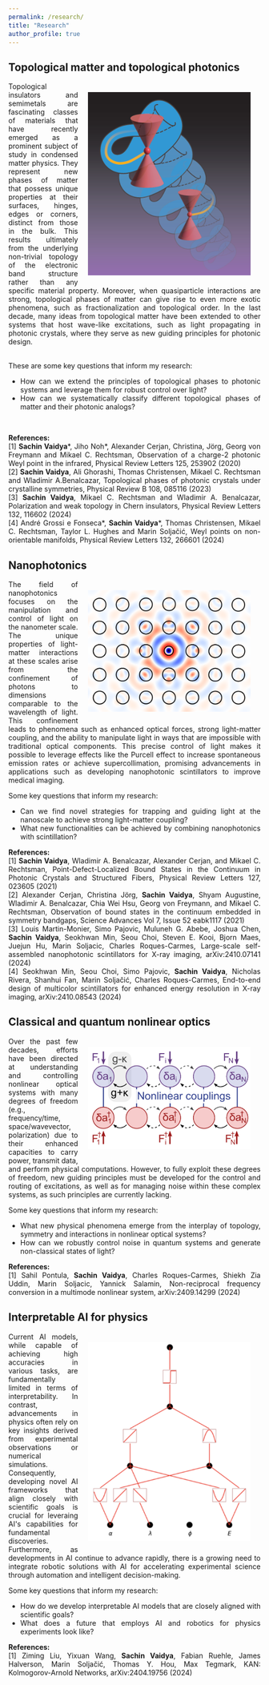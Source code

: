 ```yaml
---
permalink: /research/
title: "Research"
author_profile: true
---
```


## Topological matter and topological photonics
<img align="right" img src="https://raw.githubusercontent.com/sachin4594/svaidya.github.io/master/images/nonorientable_Weyl.png" width="325" style="margin: 20px">
<div style="text-align: justify"> 
  
Topological insulators and semimetals are fascinating classes of materials that have recently emerged as a prominent subject of study in condensed matter physics. They represent new phases of matter that possess unique properties at their surfaces, hinges, edges or corners, distinct from those in the bulk. This results ultimately from the underlying non-trivial topology of the electronic band structure rather than any specific material property. Moreover, when quasiparticle interactions are strong, topological phases of matter can give rise to even more exotic phenomena, such as fractionalization and topological order. In the last decade, many ideas from topological matter have been extended to other systems that host wave-like excitations, such as light propagating in photonic crystals, where they serve as new guiding principles for photonic design.
<br><br>

These are some key questions that inform my research:
- How can we extend the principles of topological phases to photonic systems and leverage them for robust control over light?
- How can we systematically classify different topological phases of matter and their photonic analogs?
<br>

**References:** 
<br>
[1] **Sachin Vaidya***, Jiho Noh*, Alexander Cerjan, Christina, Jörg, Georg von Freymann and Mikael C. Rechtsman, Observation of a charge-2 photonic Weyl point in the infrared, Physical Review Letters 125, 253902 (2020)
<br>
[2] **Sachin Vaidya**, Ali Ghorashi, Thomas Christensen, Mikael C. Rechtsman and Wladimir A.Benalcazar, Topological phases of photonic crystals under crystalline symmetries, Physical Review B 108, 085116 (2023)
<br>
[3] **Sachin Vaidya**, Mikael C. Rechtsman and Wladimir A. Benalcazar, Polarization and weak topology in Chern insulators, Physical Review Letters 132, 116602 (2024)
<br>
[4] André Grossi e Fonseca*, **Sachin Vaidya***, Thomas Christensen, Mikael C. Rechtsman, Taylor L.
Hughes and Marin Soljačić, Weyl points on non-orientable manifolds, Physical Review Letters 132, 266601 (2024)
</div>

## Nanophotonics
<img align="right" img src="https://raw.githubusercontent.com/sachin4594/svaidya.github.io/master/images/BIC.png" width="325" style="margin: 20px">
<div style="text-align: justify"> 

The field of nanophotonics focuses on the manipulation and control of light on the nanometer scale. The unique properties of light-matter interactions at these scales arise from the confinement of photons to dimensions comparable to the wavelength of light. This confinement leads to phenomena such as enhanced optical forces, strong light-matter coupling, and the ability to manipulate light in ways that are impossible with traditional optical components. This precise control of light makes it possible to leverage effects like the Purcell effect to increase spontaneous emission rates or achieve supercollimation, promising advancements in applications such as developing nanophotonic scintillators to improve medical imaging.

Some key questions that inform my research:
- Can we find novel strategies for trapping and guiding light at the nanoscale to achieve strong light-matter coupling?
- What new functionalities can be achieved by combining nanophotonics with scintillation?

**References:** <br>
[1] **Sachin Vaidya**, Wladimir A. Benalcazar, Alexander Cerjan, and Mikael C. Rechtsman, Point-Defect-Localized Bound States in the Continuum in Photonic Crystals and Structured Fibers, Physical Review Letters 127, 023605 (2021)
<br>
[2] Alexander Cerjan, Christina Jörg, **Sachin Vaidya**, Shyam Augustine, Wladimir A. Benalcazar, Chia Wei Hsu, Georg von Freymann, and Mikael C. Rechtsman, Observation of bound states in the continuum embedded in symmetry bandgaps, Science Advances Vol 7, Issue 52 eabk1117 (2021)
<br>
[3] Louis Martin-Monier, Simo Pajovic, Muluneh G. Abebe, Joshua Chen, **Sachin Vaidya**, Seokhwan Min, Seou Choi, Steven E. Kooi, Bjorn Maes, Juejun Hu, Marin Soljacic, Charles Roques-Carmes, Large-scale self-assembled nanophotonic scintillators for X-ray imaging, arXiv:2410.07141 (2024)
<br>
[4] Seokhwan Min, Seou Choi, Simo Pajovic, **Sachin Vaidya**, Nicholas Rivera, Shanhui Fan, Marin Soljačić, Charles Roques-Carmes, End-to-end design of multicolor scintillators for enhanced energy resolution in X-ray imaging, arXiv:2410.08543 (2024)
</div>

## Classical and quantum nonlinear optics
<img align="right" img src="https://raw.githubusercontent.com/sachin4594/svaidya.github.io/master/images/quantum_noise_lattice.png" width="325" style="margin: 20px">
<div style="text-align: justify"> 

Over the past few decades, efforts have been directed at understanding and controlling nonlinear optical systems with many degrees of freedom (e.g., frequency/time, space/wavevector, polarization) due to their enhanced capacities to carry power, transmit data, and perform physical computations. However, to fully exploit these degrees of freedom, new guiding principles must be developed for the control and routing of excitations, as well as for managing noise within these complex systems, as such principles are currently lacking.

Some key questions that inform my research:
- What new physical phenomena emerge from the interplay of topology, symmetry and interactions in nonlinear optical systems?
- How can we robustly control noise in quantum systems and generate non-classical states of light?

**References:** <br>
[1] Sahil Pontula, **Sachin Vaidya**, Charles Roques-Carmes, Shiekh Zia Uddin, Marin Soljacic, Yannick Salamin, Non-reciprocal frequency conversion in a multimode nonlinear system, arXiv:2409.14299 (2024)
<br>
</div>

## Interpretable AI for physics
<img align="right" img src="https://raw.githubusercontent.com/sachin4594/svaidya.github.io/master/images/KANs_image.png" width="325" style="margin: 20px">
<div style="text-align: justify"> 

Current AI models, while capable of achieving high accuracies in various tasks, are fundamentally limited in terms of interpretability. In contrast, advancements in physics often rely on key insights derived from experimental observations or numerical simulations. Consequently, developing novel AI frameworks that align closely with scientific goals is crucial for leveraing AI's capabilities for fundamental discoveries. Furthermore, as developments in AI continue to advance rapidly, there is a growing need to integrate robotic solutions with AI for accelerating experimental science through automation and intelligent decision-making.

Some key questions that inform my research:
- How do we develop interpretable AI models that are closely aligned with scientific goals?
- What does a future that employs AI and robotics for physics experiments look like?

**References:** <br>
[1] Ziming Liu, Yixuan Wang, **Sachin Vaidya**, Fabian Ruehle, James Halverson, Marin Soljačić, Thomas Y. Hou, Max Tegmark, KAN: Kolmogorov-Arnold Networks, arXiv:2404.19756 (2024)
<br>
</div>
